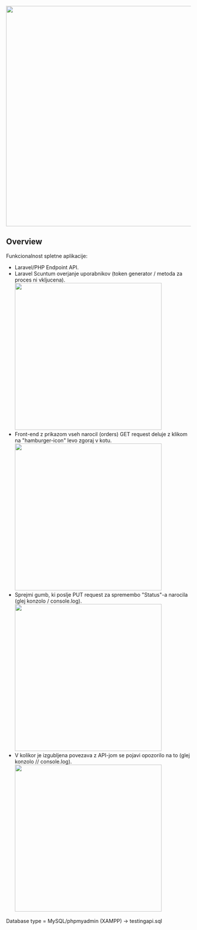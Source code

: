 <p align="center"><a href="https://laravel.com" target="_blank"><img src="https://i.imgur.com/8LvPs7R.png" width="600"></a></p>

## Overview 
Funkcionalnost spletne aplikacije:

- Laravel/PHP Endpoint API.
- Laravel Scuntum overjanje uporabnikov (token generator / metoda za proces ni vkljucena). <img src="https://i.imgur.com/XroWmdg.png" width="400">
- Front-end z prikazom vseh narocil (orders) GET request deluje z klikom na "hamburger-icon" levo zgoraj v kotu. <img src="https://i.imgur.com/IDhGLwP.png" width="400">
- Sprejmi gumb, ki poslje PUT request za spremembo "Status"-a narocila (glej konzolo / console.log).<img src="https://i.imgur.com/1TQw2BH.png" width="400">
- V kolikor je izgubljena povezava z API-jom se pojavi opozorilo na to (glej konzolo // console.log). <img src="https://i.imgur.com/bmKioDJ.png" width="400">

Database type = MySQL/phpmyadmin (XAMPP) -> testingapi.sql



